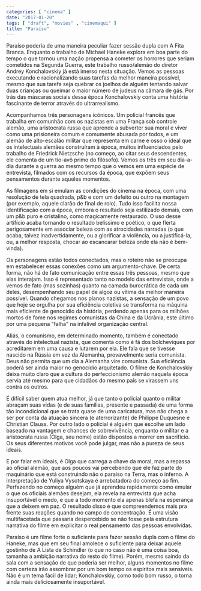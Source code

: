 ```yaml
---
categories: [ "cinema" ]
date: "2017-01-20"
tags: [ "draft", "movies" , "cinemaqui" ]
title: "Paraíso"
---
```

Paraíso poderia de uma maneira peculiar fazer sessão dupla com A Fita
Branca. Enquanto o trabalho de Michael Haneke explora em boa parte do
tempo o que tornou uma nação propensa a cometer os horrores que seriam
cometidos na Segunda Guerra, este trabalho russo/alemão do diretor
Andrey Konchalovskiy já está imerso nesta situação. Vemos as pessoas
executando e racionalizando suas tarefas da melhor maneira possível,
mesmo que sua tarefa seja quebrar os joelhos de alguém tentando salvar
duas crianças ou queimar o maior número de judeus na câmara de
gás. Por trás das máscaras sociais dessa época Konchalovskiy conta
uma história fascinante de terror através do ultrarrealismo.

Acompanhamos três personagens icônicos. Um policial francês que
trabalha em comunhão com os nazistas em uma França sob controle alemão,
uma aristocrata russa que aprende a subverter sua moral e viver como
uma prisioneira comum e comumente abusada por todos, e um alemão de
alto-escalão militar que representa em carne e osso o ideal que os
intelectuais alemães construíram à época, muitos influenciados pelo
trabalho de Friedrick Nietzsche (no começo, ao citar seus descendentes,
ele comenta de um tio-avô primo do filósofo). Vemos os três em seu
dia-a-dia durante a guerra ao mesmo tempo que o vemos em uma espécie
de entrevista, filmados com os recursos da época, que expõem seus
pensamentos durante aqueles momentos.

As filmagens em si emulam as condições do cinema na época, com uma
resolução de tela quadrada, p&b e com um defeito ou outro na montagem
(por exemplo, aquele clarão de final de rolo). Tudo isso facilita nossa
identificação com a época, embora o resultado seja estilizado demais,
com um p&b puro e cristalino, como magicamente restaurado. O uso desse
artifício acaba tornando o resultado belíssimo e poético, o que
flerta perigosamente em associar beleza com as atrocidades narradas
(o que acaba, talvez inadvertidamente, ou a glorificar a violência,
ou a justificá-la, ou, a melhor resposta, chocar ao escancarar beleza
onde ela não é bem-vinda).

Os personagens estão todos conectados, mas o roteiro não se preocupa
em estabelecer essas conexões como um argumento-chave. De certa forma,
não há de fato comunicação entre essas três pessoas, mesmo que
elas interajam. Isso é representado tanto no modelo das entrevistas,
onde a vemos de fato (mas sozinhas) quanto na camada burocrática de
cada um deles, desempenhando seu papel de algoz ou vítima da melhor
maneira possível. Quando chegamos nos planos nazistas, a sensação de
um povo que hoje se orgulha por sua eficiência coletiva se transforma na
máquina mais eficiente de genocídio da história, perdendo apenas para
os milhões mortos de fome nos regimes comunistas da China e da Ucrânia,
este último por uma pequena "falha" na infalível organização central.

Aliás, o comunismo, em determinado momento, também é conectado através
do intelectual nazista, que comenta como é fã dos bolcheviques por
acreditarem em uma causa e lutarem por ela. Ele fala que se tivesse
nascido na Rússia em vez da Alemanha, provavelmente seria comunista. Deus
não permita que um dia a Alemanha vire comunista. Sua eficiência poderá
ser ainda maior no genocídio arquitetado. O filme de Konchalovskiy deixa
muito claro que a cultura do perfeccionismo alemão naquela época servia
até mesmo para que cidadãos do mesmo país se virassem uns contra os
outros.

É difícil saber quem atua melhor, já que tanto o policial quanto o
militar abraçam suas vidas (e de suas famílias, presente e passada)
de uma forma tão incondicional que se trata quase de uma caricatura,
mas não chega a ser por conta da atuação sincera (e aterrorizante) de
Philippe Duquesne e Christian Clauss. Por outro lado o policial é alguém
que escolhe um lado baseado na vantagem e chances de sobrevivência,
enquanto o militar e a aristocrata russa (Olga, seu nome) estão dispostos
a morrer em sacrifício. Os seus diferentes motivos você pode julgar,
mas não a pureza de seus ideais.

E por falar em ideais, é Olga que carrega a chave da moral, mas a
repassa ao oficial alemão, que aos poucos vai percebendo que ele faz
parte do maquinário que está construindo não o paraíso na Terra,
mas o inferno. A interpretação de Yuliya Vysotskaya é arrebatadora do
começo ao fim. Perfazendo no começo alguém que já aprendeu rapidamente
como emular o que os oficiais alemães desejam, ela revela na entrevista
que acha insuportável o medo, e que a todo momento ela apenas blefa na
esperança que a deixem em paz. O resultado disso é que compreendemos
mais pra frente suas reações quando no campo de concentração. É
uma visão multifacetada que passaria despercebido se não fosse pela
estrutura narrativa do filme em explicitar o real pensamento das pessoas
envolvidas.

Paraíso é um filme forte o suficiente para fazer sessão dupla com o
filme do Haneke, mas que em seu final amolece o suficiente para deixar
aquele gostinho de A Lista de Schindler (o que no caso não é uma coisa
boa, tamanha a ambição narrativa do resto do filme). Porém, mesmo
saindo da sala com a sensação de que poderia ser melhor, alguns momentos
no filme com certeza irão assombrar por um bom tempo os espíritos mais
sensíveis. Não é um tema fácil de lidar; Konchalovskiy, como todo
bom russo, o torna ainda mais deliciosamente insuportável.
